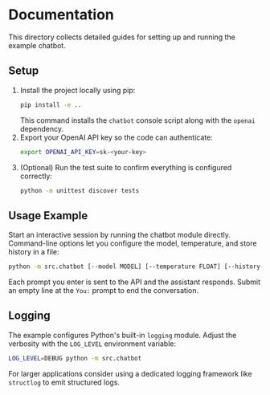 # Documentation

This directory collects detailed guides for setting up and running the example chatbot.

## Setup

1. Install the project locally using pip:
   ```bash
   pip install -e ..
   ```
   This command installs the `chatbot` console script along with the `openai` dependency.
2. Export your OpenAI API key so the code can authenticate:
   ```bash
   export OPENAI_API_KEY=sk-<your-key>
   ```
3. (Optional) Run the test suite to confirm everything is configured correctly:
   ```bash
   python -m unittest discover tests
   ```

## Usage Example

Start an interactive session by running the chatbot module directly. Command-line options let you configure the model, temperature, and store history in a file:

```bash
python -m src.chatbot [--model MODEL] [--temperature FLOAT] [--history-file PATH]
```

Each prompt you enter is sent to the API and the assistant responds. Submit an empty line at the `You:` prompt to end the conversation.

## Logging

The example configures Python's built-in `logging` module. Adjust the verbosity
with the `LOG_LEVEL` environment variable:

```bash
LOG_LEVEL=DEBUG python -m src.chatbot
```

For larger applications consider using a dedicated logging framework like
`structlog` to emit structured logs.
